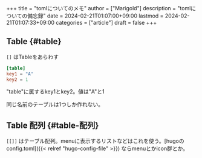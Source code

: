+++
title = "tomlについてのメモ"
author = ["Marigold"]
description = "tomlについての備忘録"
date = 2024-02-21T01:07:00+09:00
lastmod = 2024-02-21T01:07:33+09:00
categories = ["article"]
draft = false
+++

## Table {#table}

`[]` はTableをあらわす

```toml
[table]
key1 = "A"
key2 = 1
```

"table"に属するkey1とkey2。値は"A"と1

同じ名前のテーブルは1つしか作れない。


## Table 配列 {#table-配列}

`[[]]` はテーブル配列。menuに表示するリストなどはこれを使う。[hugoのconfig.toml]({{< relref "hugo-config-file" >}})
ならmenuとかicon群とか。
